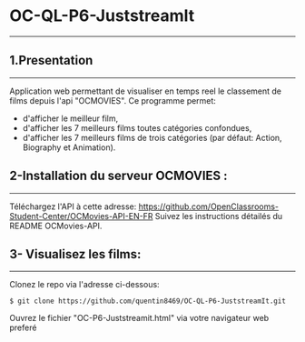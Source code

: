 # OC-QL-P6-JuststreamIt


***

## 1.Presentation
***
Application web permettant de visualiser en temps reel le classement de films depuis l'api "OCMOVIES".
Ce programme permet:

* d'afficher le meilleur film,
* d'afficher les 7 meilleurs films toutes catégories confondues,
* d'afficher les 7 meilleurs films de trois catégories (par défaut: Action, Biography et Animation).


## 2-Installation du serveur OCMOVIES :
***
Téléchargez l'API à cette adresse: https://github.com/OpenClassrooms-Student-Center/OCMovies-API-EN-FR
Suivez les instructions détailés du README OCMovies-API.

## 3- Visualisez les films:
***
Clonez le repo via l'adresse ci-dessous:
```
$ git clone https://github.com/quentin8469/OC-QL-P6-JuststreamIt.git    
```
Ouvrez le fichier "OC-P6-Juststreamit.html" via votre navigateur web preferé


